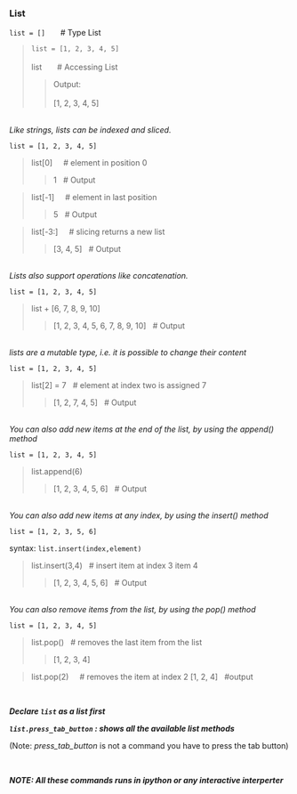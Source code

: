 ### List

`list = []` &nbsp; &nbsp; &nbsp; # Type List  

>`list = [1, 2, 3, 4, 5]`  
>&nbsp;  
>list &nbsp; &nbsp; &nbsp; # Accessing List
>>Output:  
>>&nbsp;  
>>[1, 2, 3, 4, 5]

&nbsp;  
*Like strings, lists can be indexed and sliced.*

`list = [1, 2, 3, 4, 5]`

>list[0] &nbsp; &nbsp; # element in position 0
>>1  &nbsp; # Output

>list[-1]  &nbsp; &nbsp; # element in last position
>>5 &nbsp; # Output

>list[-3:] &nbsp; &nbsp;  # slicing returns a new list
>>[3, 4, 5] &nbsp; # Output

&nbsp;  
*Lists also support operations like concatenation.*

`list = [1, 2, 3, 4, 5]`  

>list + [6, 7, 8, 9, 10]
>>[1, 2, 3, 4, 5, 6, 7, 8, 9, 10] &nbsp; # Output

&nbsp;  
*lists are a mutable type, i.e. it is possible to change their content*  

`list = [1, 2, 3, 4, 5]`

>list[2] = 7 &nbsp; # element at index two is assigned 7 
>>[1, 2, 7, 4, 5] &nbsp; # Output

&nbsp;  
*You can also add new items at the end of the list, by using the append() method*

`list = [1, 2, 3, 4, 5]`

>list.append(6)
>>[1, 2, 3, 4, 5, 6] &nbsp; # Output

&nbsp;  
*You can also add new items at any index, by using the insert() method*

`list = [1, 2, 3, 5, 6]`

syntax: `list.insert(index,element)`

>list.insert(3,4) &nbsp; # insert item at index 3 item 4
>>[1, 2, 3, 4, 5, 6] &nbsp; # Output

&nbsp;  
*You can also remove items from the list, by using the pop() method*  

`list = [1, 2, 3, 4, 5]`

>list.pop() &nbsp; # removes the last item from the list
>>[1, 2, 3, 4]

>list.pop(2) &nbsp; &nbsp; # removes the item at index 2
>[1, 2, 4] &nbsp; #output

&nbsp;  

***Declare `list` as a list first***

***`list.press_tab_button` : shows all the available list methods***

(Note: *press_tab_button* is not a command you have to press the tab button)

&nbsp;  

***NOTE: All these commands runs in ipython or any interactive interperter*** 
